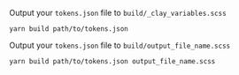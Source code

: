 Output your `tokens.json` file to `build/_clay_variables.scss`
```
yarn build path/to/tokens.json
```

Output your `tokens.json` file to `build/output_file_name.scss`
```
yarn build path/to/tokens.json output_file_name.scss
```